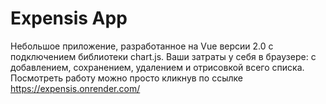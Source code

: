 # Expensis App

Небольшое приложение, разработанное на Vue версии 2.0 с подключением библиотеки chart.js. Ваши затраты у себя в браузере: c добавлением, сохранением, удалением и отрисовкой всего списка. Посмотреть работу можно просто кликнув по ссылке https://expensis.onrender.com/
